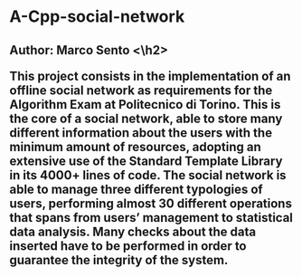 # A-Cpp-social-network

<h2> Author: Marco Sento <\h2>

This project consists in the implementation of an offline social network as requirements for the Algorithm Exam at Politecnico di Torino.
This is the core of a social network, able to store many different information about the users with the minimum amount of resources, adopting an extensive use of the Standard Template Library in its 4000+ lines of code.
The social network is able to manage three different typologies of users, performing almost 30 different operations that spans from users’ management to statistical data analysis.
Many checks about the data inserted have to be performed in order to guarantee the integrity of the system.
